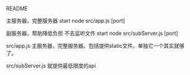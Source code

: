README

主服务器，完整服务器
start node src/app.js [port]

副服务器，帮助降低负担 不去监听文件
start node src/subServer.js [port]

src/app.js
    主服务器，完整服务器。包括提供static文件。单独它一个其实就够了。

src/subServer.js
    就提供最低限度的api
